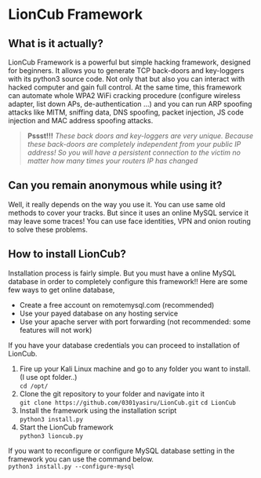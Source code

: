 # LionCub Framework
## What is it actually?
LionCub Framework is a powerful but simple hacking framework, designed for beginners. It allows you to generate TCP back-doors and key-loggers with its python3 source code. Not only that but also you can interact with hacked computer and gain full control. At the same time, this framework can automate whole WPA2 WiFi cracking procedure (configure wireless adapter, list down APs, de-authentication ...) and you can run ARP spoofing attacks like MITM, sniffing data, DNS spoofing, packet injection, JS code injection and MAC address spoofing attacks.
> **Pssst!!!**
> *These back doors and key-loggers are very unique. Because these back-doors are completely independent from your public IP address! So you will have a persistent connection to the victim no matter how many times your routers IP has changed*

## Can you remain anonymous while using it?
Well, it really depends on the way you use it. You can use same old methods to cover your tracks. But since it uses an online MySQL service it may leave some traces! You can use face identities, VPN and onion routing to solve these problems.

## How to install LionCub?
Installation process is fairly simple. But you must have a online MySQL database in order to completely configure this framework!! Here are some few ways to get online database,

 - Create a free account on remotemysql.com (recommended)
 - Use your payed database on any hosting service
 - Use your apache server with port forwarding (not recommended: some features will not work)

If you have your database credentials you can proceed to installation of LionCub.

 1. Fire up your Kali Linux machine and go to any folder you want to install. (I use opt folder..)
 <br>`cd /opt/`
 2. Clone the git repository to your folder and navigate into it
  <br>`git clone https://github.com/0301yasiru/LionCub.git`
  `cd LionCub`
 3. Install the framework using the installation script
  <br>`python3 install.py`
 4. Start the LionCub framework
  <br>`python3 lioncub.py`

If you want to reconfigure or configure MySQL database setting in the framework you can use the command below.
<br>`python3 install.py --configure-mysql`

